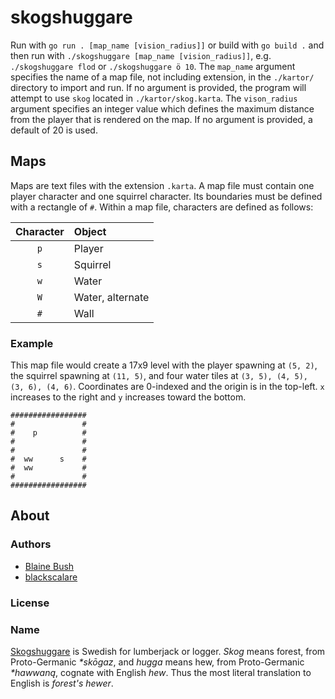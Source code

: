 # skogshuggare

Run with `go run . [map_name [vision_radius]]` or build with `go build .` and then run with `./skogshuggare [map_name [vision_radius]]`, e.g. `./skogshuggare flod` or `./skogshuggare ö 10`. The `map_name` argument specifies the name of a map file, not including extension, in the `./kartor/` directory to import and run. If no argument is provided, the program will attempt to use `skog` located in `./kartor/skog.karta`. The `vison_radius` argument specifies an integer value which defines the maximum distance from the player that is rendered on the map. If no argument is provided, a default of 20 is used.

## Maps
Maps are text files with the extension `.karta`. A map file must contain one player character and one squirrel character. Its boundaries must be defined with a rectangle of `#`. Within a map file, characters are defined as follows:

| Character  | Object           |
| :--------: | :--------------- |
| `p`        | Player           |
| `s`        | Squirrel         |
| `w`        | Water            |
| `W`        | Water, alternate |
| `#`        | Wall             |

### Example
This map file would create a 17x9 level with the player spawning at `(5, 2)`, the squirrel spawning at `(11, 5)`, and four water tiles at `(3, 5), (4, 5), (3, 6), (4, 6)`. Coordinates are 0-indexed and the origin is in the top-left. `x` increases to the right and `y` increases toward the bottom.
```
#################
#               #
#    p          #
#               #
#               #
#  ww      s    #
#  ww           #
#               #
#################
```

## About
### Authors
- [Blaine Bush](https://github.com/blaine-t-bush)
- [blackscalare](https://github.com/blackscalare)

### License

### Name
[Skogshuggare](https://sv.wikipedia.org/wiki/Skogshuggare) is Swedish for lumberjack or logger. *Skog* means forest, from Proto-Germanic *\*skōgaz*, and *hugga* means hew, from Proto-Germanic *\*hawwaną*, cognate with English *hew*. Thus the most literal translation to English is *forest's hewer*.